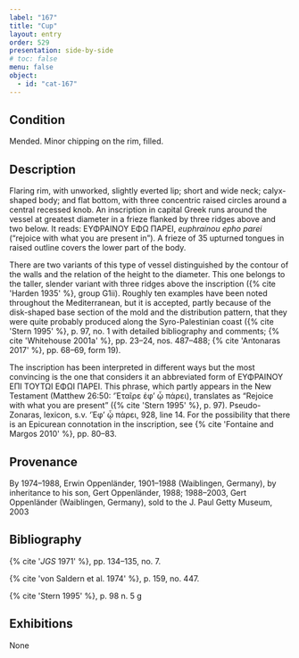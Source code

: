 ```yaml
---
label: "167"
title: "Cup"
layout: entry
order: 529
presentation: side-by-side
# toc: false
menu: false
object:
  - id: "cat-167"
---
```


## Condition

Mended. Minor chipping on the rim, filled.

## Description

Flaring rim, with unworked, slightly everted lip; short and wide neck; calyx-shaped body; and flat bottom, with three concentric raised circles around a central recessed knob. An inscription in capital Greek runs around the vessel at greatest diameter in a frieze flanked by three ridges above and two below. It reads: ΕΥΦΡΑΙΝΟΥ ΕΦΩ ΠΑΡΕΙ, *euphrainou epho parei* (“rejoice with what you are present in”). A frieze of 35 upturned tongues in raised outline covers the lower part of the body.

There are two variants of this type of vessel distinguished by the contour of the walls and the relation of the height to the diameter. This one belongs to the taller, slender variant with three ridges above the inscription ({% cite 'Harden 1935' %}, group G1ii). Roughly ten examples have been noted throughout the Mediterranean, but it is accepted, partly because of the disk-shaped base section of the mold and the distribution pattern, that they were quite probably produced along the Syro-Palestinian coast ({% cite 'Stern 1995' %}, p. 97, no. 1 with detailed bibliography and comments; {% cite 'Whitehouse 2001a' %}, pp. 23–24, nos. 487–488; {% cite 'Antonaras 2017' %}, pp. 68–69, form 19).

The inscription has been interpreted in different ways but the most convincing is the one that considers it an abbreviated form of ΕΥΦΡΑΙΝΟΥ ΕΠΙ ΤΟΥΤΩΙ ΕΦΩΙ ΠΑΡΕΙ. This phrase, which partly appears in the New Testament (Matthew 26:50: ‘Ἑταῖρε ἐφ’ ᾧ πάρει), translates as “Rejoice with what you are present” ({% cite 'Stern 1995' %}, p. 97). Pseudo-Zonaras, lexicon, s.v. ‘Ἐφ’ ᾧ πάρει, 928, line 14. For the possibility that there is an Epicurean connotation in the inscription, see {% cite 'Fontaine and Margos 2010' %}, pp. 80–83.

## Provenance

By 1974–1988, Erwin Oppenländer, 1901–1988 (Waiblingen, Germany), by inheritance to his son, Gert Oppenländer, 1988; 1988–2003, Gert Oppenländer (Waiblingen, Germany), sold to the J. Paul Getty Museum, 2003

## Bibliography

{% cite '*JGS* 1971' %}, pp. 134–135, no. 7.

{% cite 'von Saldern et al. 1974' %}, p. 159, no. 447.

{% cite 'Stern 1995' %}, p. 98 n. 5 g

## Exhibitions

None